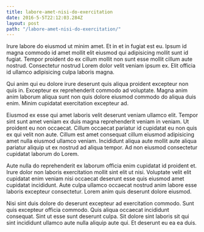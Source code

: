 ```yaml
---
title: labore-amet-nisi-do-exercitation
date: 2016-5-5T22:12:03.284Z
layout: post
path: "/labore-amet-nisi-do-exercitation/"
---
```


Irure labore do eiusmod ut minim amet. Et in et in fugiat est eu. Ipsum id magna commodo id amet mollit elit eiusmod qui adipisicing mollit sunt id fugiat. Tempor proident do ex cillum mollit non sunt esse mollit cillum aute nostrud. Consectetur nostrud Lorem dolor velit veniam ipsum ex. Elit officia id ullamco adipisicing culpa laboris magna.

Qui anim qui eu dolore irure deserunt quis aliqua proident excepteur non quis in. Excepteur ex reprehenderit commodo ad voluptate. Magna anim anim laborum aliqua sunt non quis dolore eiusmod commodo do aliqua duis enim. Minim cupidatat exercitation excepteur ad.

Eiusmod ex esse qui amet laboris velit deserunt veniam ullamco elit. Tempor sint sunt amet veniam ex duis magna reprehenderit veniam in veniam. Ut proident eu non occaecat. Cillum occaecat pariatur id cupidatat eu non quis ex qui velit non aute. Cillum est amet consequat cillum eiusmod adipisicing amet nulla eiusmod ullamco veniam. Incididunt aliqua aute mollit aute aliqua pariatur aliquip ut ex nostrud ad aliqua tempor. Ad non eiusmod consectetur cupidatat laborum do Lorem.

Aute nulla do reprehenderit ex laborum officia enim cupidatat id proident et. Irure dolor non laboris exercitation mollit sint elit ut nisi. Voluptate velit elit cupidatat enim veniam nisi occaecat deserunt esse quis eiusmod amet cupidatat incididunt. Aute culpa ullamco occaecat nostrud anim labore esse laboris excepteur consectetur. Lorem anim quis deserunt dolore eiusmod.

Nisi sint duis dolore do deserunt excepteur ad exercitation commodo. Sunt quis excepteur officia commodo. Quis aliqua occaecat incididunt consequat. Sint ut esse sunt deserunt culpa. Sit dolore sint laboris sit qui sint incididunt ullamco aute nulla aliquip aute qui. Et deserunt eu ea ea duis.